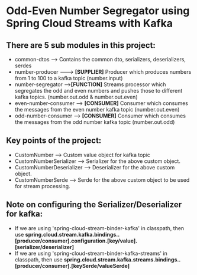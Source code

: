 # Odd-Even Number Segregator using Spring Cloud Streams with Kafka

There are 5 sub modules in this project:
-------------------------------
* common-dtos --> Contains the common dto, serializers, deserializers, serdes
* number-producer ---> <b>[SUPPLIER]</b> Producer which produces numbers from 1 to 100 to a kafka topic (number.input)
* number-segregator --><b>[FUNCTION]</b> Streams processor which segregates the odd and even numbers and pushes those to different kafka topics. (number.out.odd & number.out.even)
* even-number-consumer --> <b>[CONSUMER]</b> Consumer which consumes the messages from the even number kafka topic (number.out.even)
* odd-number-consumer --> <b>[CONSUMER]</b> Consumer which consumes the messages from the odd number kafka topic (number.out.odd)


Key points of the project:
---------------------------
* CustomNumber --> Custom value object for kafka topic
* CustomNumberSerializer --> Serializer for the above custom object.
* CustomNumberDeserializer --> Deserializer for the above custom object.
* CustomNumberSerde --> Serde for the above custom object to be used for stream processing.


Note on configuring the Serializer/Deserializer for kafka:
---------------------------
* If we are using 'spring-cloud-stream-binder-kafka' in classpath, then use <b>spring.cloud.stream.kafka.bindings.<binding-name>.[producer/consumer].configuration.[key/value].[serializer/deserializer]</b>
* If we are using 'spring-cloud-stream-binder-kafka-streams' in classpath, then use <b>spring.cloud.stream.kafka.streams.bindings.<binding-name>.[producer/consumer].[keySerde/valueSerde]</b>
